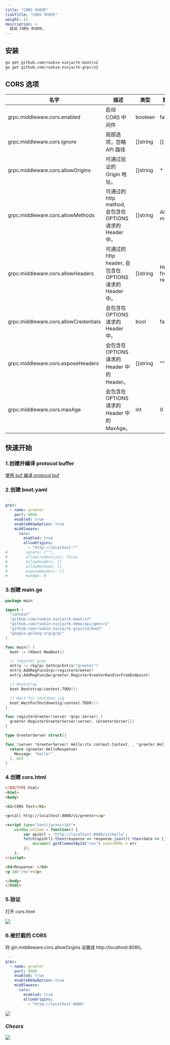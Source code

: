 ```yaml
---
title: "CORS 中间件"
linkTitle: "CORS 中间件"
weight: 15
description: >
  启动 CORS 中间件。
---
```


## 安装
```bash
go get github.com/rookie-ninja/rk-boot/v2
go get github.com/rookie-ninja/rk-grpc/v2
```

## CORS 选项
| 名字                                    | 描述                                           | 类型       | 默认值                  |
|---------------------------------------|----------------------------------------------|----------|----------------------|
| grpc.middleware.cors.enabled          | 启动 CORS 中间件                                  | boolean  | false                |
| grpc.middleware.cors.ignore           | 局部选项，忽略 API 路径                               | []string | []                   |
| grpc.middleware.cors.allowOrigins     | 可通过验证的 Origin 地址。                            | []string | *                    |
| grpc.middleware.cors.allowMethods     | 可通过的 http method, 会包含在 OPTIONS 请求的 Header 中。 | []string | All http methods     |
| grpc.middleware.cors.allowHeaders     | 可通过的 http header, 会包含在 OPTIONS 请求的 Header 中。 | []string | Headers from request |
| grpc.middleware.cors.allowCredentials | 会包含在 OPTIONS 请求的 Header 中。                   | bool     | false                |
| grpc.middleware.cors.exposeHeaders    | 会包含在 OPTIONS 请求的 Header 中的 Header。           | []string | ""                   |
| grpc.middleware.cors.maxAge           | 会包含在 OPTIONS 请求的 Header 中的 MaxAge。           | int      | 0                    |

## 快速开始
### 1.创建并编译 protocol buffer
[使用 buf 编译 protocol buf](../buf)

### 2.创建 boot.yaml
```yaml
---
grpc:
  - name: greeter
    port: 8080
    enabled: true
    enableRkGwOption: true
    middleware:
      cors:
        enabled: true
        allowOrigins:
          - "http://localhost:*"
#        ignore: [""]
#        allowCredentials: false
#        allowHeaders: []
#        allowMethods: []
#        exposeHeaders: []
#        maxAge: 0
```

### 3.创建 main.go
```go
package main

import (
  "context"
  "github.com/rookie-ninja/rk-boot/v2"
  "github.com/rookie-ninja/rk-demo/api/gen/v1"
  "github.com/rookie-ninja/rk-grpc/v2/boot"
  "google.golang.org/grpc"
)

func main() {
  boot := rkboot.NewBoot()

  // register grpc
  entry := rkgrpc.GetGrpcEntry("greeter")
  entry.AddRegFuncGrpc(registerGreeter)
  entry.AddRegFuncGw(greeter.RegisterGreeterHandlerFromEndpoint)

  // Bootstrap
  boot.Bootstrap(context.TODO())

  // Wait for shutdown sig
  boot.WaitForShutdownSig(context.TODO())
}

func registerGreeter(server *grpc.Server) {
  greeter.RegisterGreeterServer(server, &GreeterServer{})
}

type GreeterServer struct{}

func (server *GreeterServer) Hello(ctx context.Context, _ *greeter.HelloRequest) (*greeter.HelloResponse, error) {
  return &greeter.HelloResponse{
    Message: "hello!",
  }, nil
}
```

### 4.创建 cors.html
```html
<!DOCTYPE html>
<html>
<body>

<h1>CORS Test</h1>

<p>Call http://localhost:8080/v1/greeter</p>

<script type="text/javascript">
    window.onload = function() {
        var apiUrl = 'http://localhost:8080/v1/hello';
        fetch(apiUrl).then(response => response.json()).then(data => {}).catch(err => {
            document.getElementById("res").innerHTML = err
        });
    };
</script>

<h4>Response: </h4>
<p id="res"></p>

</body>
</html>
```

### 5.验证
打开 cors.html

![](../../../img/user-guide/grpc/basic/grpc-cors-success.png)

### 6.被拦截的 CORS
将 gin.middleware.cors.allowOrigins 设置成 http://localhost:8080。

```yaml
---
grpc:
  - name: greeter
    port: 8080
    enabled: true
    enableRkGwOption: true
    middleware:
      cors:
        enabled: true
        allowOrigins:
          - "http://localhost:8080"
```

![](../../../img/user-guide/grpc/basic/grpc-cors-fail.png)

### _**Cheers**_
![](../../../img/user-guide/cheers.png)